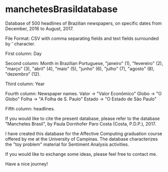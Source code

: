 # manchetesBrasildatabase
Database of 500 headlines of Brazilian newspapers, on specific dates from December, 2016 to August, 2017.

File Format: CSV with comma separating fields and text fields surrounded by ' character.

First column: Day

Second column: Month in Brazilian Portuguese, "janeiro" (1), "fevereiro" (2), "março" (3), "abril" (4), "maio" (5), "junho" (6), "julho" (7), "agosto" (8), "dezembro" (12).

Third column: Year

Fourth column: Newspaper names.
Valor -> "Valor Econômico"
Globo -> "O Globo"
Folha -> "A Folha de S. Paulo"
Estado -> "O Estado de São Paulo"

Fifth column: headlines.

If you would like to cite the present database, please refer to the database "Manchetes Brasil", by Paula Dornhofer Paro Costa (Costa, P.D.P.), 2017.

I have created this database for the Affective Computing graduation course offered by me at the University of Campinas. The database characterizes the "toy problem" material for Sentiment Analysis activities. 

If you would like to exchange some ideas, please feel free to contact me.

Have a nice journey!
